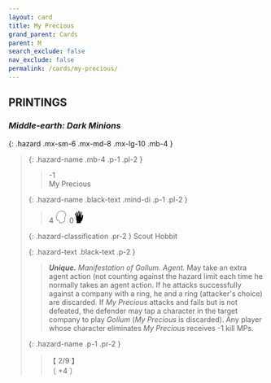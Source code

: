 ```yaml
---
layout: card
title: My Precious
grand_parent: Cards
parent: M
search_exclude: false
nav_exclude: false
permalink: /cards/my-precious/
---
```


## PRINTINGS


### _Middle-earth: Dark Minions_

{: .hazard .mx-sm-6 .mx-md-8 .mx-lg-10 .mb-4 }
> {: .hazard-name .mb-4 .p-1 .pl-2 }
> > <div class="hazard-mp">-1</div>
> > <div class="card-name">My Precious</div>
>
> {: .hazard-name .black-text .mind-di .p-1 .pl-2 }
> > 4 ![](/assets/images/mind.svg)&ensp;0![](/assets/images/di.svg)
>
> {: .hazard-classification .pr-2 }
> Scout Hobbit
>
> {: .hazard-text .black-text .p-2 }
> > _**Unique.**_ _Manifestation of Gollum._ _Agent._ May take an extra agent action (not counting against the hazard limit each time he normally takes an agent action. If he attacks successfully against a company with a ring, he and a ring (attacker's choice) are discarded. If _My Precious_ attacks and fails but is not defeated, the defender may tap a character in the target company to play _Gollum_ (_My Precious_ is discarded). Any player whose character eliminates _My Precious_ receives -1 kill MPs.   
>
> {: .hazard-name .p-1 .pr-2 }
> > <div class="card-shield">【 2/9 】</div>
> > <div class="card-corruption-white">〔 +4 〕</div>
